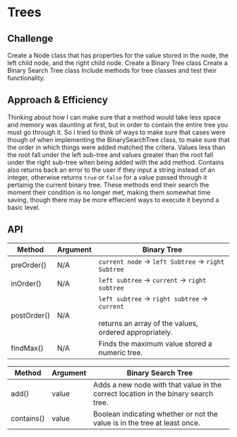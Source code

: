 # Trees


## Challenge
Create a Node class that has properties for the value stored in the node, the left child node, and the right child node.
Create a Binary Tree class
Create a Binary Search Tree class
Include methods for tree classes and test their functionality.


## Approach & Efficiency

Thinking about how I can make sure that a method would take less space and memory was daunting at first, but in order to contain the entire tree you must go through it. So I tried to think of ways to make sure that cases were though of when implementing the BinarySearchTree class, to make sure that the order in which things were added matched the critera. Values less than the root fall under the left sub-tree and values greater than the root fall under the right sub-tree when being added with the add method. Contains also returns back an error to the user if they input a string instead of an integer, otherwise returns `true` or `false` for a value passed through it pertainig the current binary tree. These methods end their search the moment their condition is no longer met, making them somewhat time saving, though there may be more effiecient ways to execute it beyond a basic level. 

## API
| Method    | Argument | Binary Tree                                                                                                  |
|-----------|----------|--------------------------------------------------------------------------------------------------------------|
| preOrder()  | N/A      | `current node` → `left Subtree` → `right  Subtree`                                                           |
| inOrder()   | N/A      | `left subtree` → `current` → `right subtree`                                                                 |
| postOrder() | N/A      | `left subtree` → `right subtree` → `current` </br><br>returns an array of the values, ordered appropriately. |
| findMax() | N/A  | Finds the maximum value stored a numeric tree.|

| Method     | Argument | Binary Search Tree                                                                 |
|------------|----------|------------------------------------------------------------------------------------|
| add()      | value    |Adds a new node with that value in the correct location in the binary search tree.                                 |
| contains() | value      | Boolean indicating whether or not the value is in the tree at least once. |
